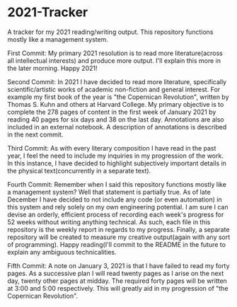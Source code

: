 # 2021-Tracker
A tracker for my 2021 reading/writing output. This repository functions mostly like a management system.

First Commit:
My primary 2021 resolution is to read more literature(across all intellectual interests) and produce more output. I'll explain this more in the later morning. Happy 2021!

Second Commit:
In 2021 I have decided to read more literature, specifically scientific/artistic works of academic non-fiction and general interest. For example my first book of the year is "the Copernican Revolution", written by Thomas S. Kuhn and others at Harvard College. My primary objective is to complete the 278 pages of content in the first week of January 2021 by reading 40 pages for six days and 38 on the last day. Annotations are also included in an external notebook. A description of annotations is described in the next commit.

Third Commit:
As with every literary composition I have read in the past year, I feel the need to include my inquiries in my progression of the work. In this instance, I have decided to highlight subjectively important details in the physical text(concurrently in a separate text).

Fourth Commit:
Remember when I said this repository functions mostly like a management system? Well that statement is partially true. As of late December I have decided to not include any code (or even automation) in this system and rely solely on my own engineering potential. I am sure I can devise an orderly, efficient process of recording each week's progress for 52 weeks without writing anything technical. As such, each file in this repository is the weekly report in regards to my progress. Finally, a separate repository will be created to measure my creative output(again with any sort of programming). Happy reading(I'll commit to the README in the future to explain any ambiguous technicalities.

Fifth Commit:
A note on January 3, 2021 is that I have failed to read my forty pages. As a successive plan I will read twenty pages as I arise on the next day, twenty other pages at midday. The required forty pages will be written at 3:00 and 5:00 respectively. This will greatly aid in my progression of "the Copernican Revolution".
